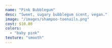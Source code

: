```yaml
---
name: "Pink Bubblegum"
desc: "Sweet, sugary bubblegum scent, vegan."
image: "/images/shampoo-toenails.png"
cost: $10.00
colors:
  - "baby pink"
texture: "smooth"
---
```

